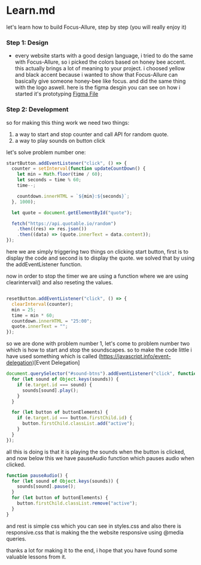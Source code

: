 # Learn.md

let's learn how to build Focus-Allure, step by step (you will really enjoy it)

###  Step 1: Design

- every website starts with a good design language, i tried to do the same with Focus-Allure, so i picked the colors based on honey bee accent. this actually brings a lot of meaning to your project. i choosed yellow and black accent because i wanted to show that Focus-Allure can basically give someone honey-bee like focus. and did the same thing with the logo aswell. here is the figma desgin you can see on how i started it's prototyping [Figma File](https://www.figma.com/community/file/1112638902317321125)


### Step 2: Development 

so for making this thing work we need two things: 

1. a way to start and stop counter and call API for random quote.
2. a way to play sounds on button click


let's solve problem number one: 

``` javascript
startButton.addEventListener("click", () => {
  counter = setInterval(function updateCountDown() {
    let min = Math.floor(time / 60);
    let seconds = time % 60;
    time--;

    countdown.innerHTML = `${min}:${seconds}`;
  }, 1000);

  let quote = document.getElementById("quote");

  fetch("https://api.quotable.io/random")
    .then((res) => res.json())
    .then((data) => (quote.innerText = data.content));
});
```

here we are simply triggering two things on clicking start button, first is to display the code and second is to display the quote. we solved that by using the addEventListener function.

now in order to stop the timer we are using a function where we are using clearinterval() and also reseting the values. 

``` javascript

resetButton.addEventListener("click", () => {
  clearInterval(counter);
  min = 25;
  time = min * 60;
  countdown.innerHTML = "25:00";
  quote.innerText = "";
});

```

so we are done with problem number 1, let's come to problem number two which is how to start and stop the soundscapes. so to make the code little i have used something which is called (https://javascript.info/event-delegation)[Event Delegation]


``` javascript 
document.querySelector("#sound-btns").addEventListener("click", function (e) {
  for (let sound of Object.keys(sounds)) {
    if (e.target.id === sound) {
      sounds[sound].play();
    }
  }

  for (let button of buttonElements) {
    if (e.target.id === button.firstChild.id) {
      button.firstChild.classList.add("active");
    }
  }
});

```
all this is doing is that it is playing the sounds when the button is clicked, and now below this we have pauseAudio function which pauses audio when clicked.

``` javascript
function pauseAudio() {
  for (let sound of Object.keys(sounds)) {
    sounds[sound].pause();
  }
  for (let button of buttonElements) {
    button.firstChild.classList.remove("active");
  }
}

```

and rest is simple css which you can see in styles.css and also there is responsive.css that is making the the website responsive using @media queries. 

thanks a lot for making it to the end, i hope that you have found some valuable lessons from it.

